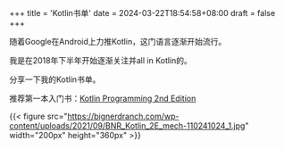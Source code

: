 +++
title = 'Kotlin书单'
date = 2024-03-22T18:54:58+08:00
draft = false
+++

随着Google在Android上力推Kotlin，这门语言逐渐开始流行。

我是在2018年下半年开始逐渐关注并all in Kotlin的。

分享一下我的Kotlin书单。

推荐第一本入门书：[Kotlin Programming 2nd Edition](https://bignerdranch.com/books/kotlin-programming-the-big-nerd-ranch-guide-2nd/)

{{< figure src="https://bignerdranch.com/wp-content/uploads/2021/09/BNR_Kotlin_2E_mech-110241024_1.jpg" width="200px" height="360px" >}}



